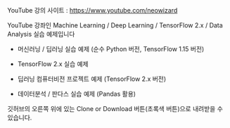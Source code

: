 
YouTube 강의 사이트 : https://www.youtube.com/neowizard

YouTube 강좌인 Machine Learning / Deep Learning / TensorFlow 2.x / Data Analysis 실습 예제입니다

- 머신러닝 / 딥러닝 실습 예제  (순수 Python 버전, TensorFlow 1.15 버전)

- TensorFlow 2.x 실습 예제

- 딥러닝 컴퓨터비전 프로젝트 예제 (TensorFlow 2.x 버전)

- 데이터분석 / 판다스 실습 예제  (Pandas 활용) 

깃허브의 오른쪽 위에 있는 Clone or Download 버튼(초록색 버튼)으로 내려받을 수 있습니다.
